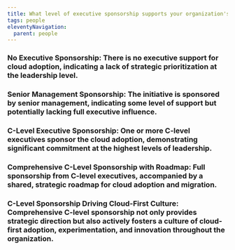 ```yaml
---
title: What level of executive sponsorship supports your organization's 100% cloud adoption initiative?
tags: people
eleventyNavigation:
  parent: people
---
```


### **No Executive Sponsorship:** There is no executive support for cloud adoption, indicating a lack of strategic prioritization at the leadership level.

### **Senior Management Sponsorship:** The initiative is sponsored by senior management, indicating some level of support but potentially lacking full executive influence.

### **C-Level Executive Sponsorship:** One or more C-level executives sponsor the cloud adoption, demonstrating significant commitment at the highest levels of leadership.

### **Comprehensive C-Level Sponsorship with Roadmap:** Full sponsorship from C-level executives, accompanied by a shared, strategic roadmap for cloud adoption and migration.

### **C-Level Sponsorship Driving Cloud-First Culture:** Comprehensive C-level sponsorship not only provides strategic direction but also actively fosters a culture of cloud-first adoption, experimentation, and innovation throughout the organization.

